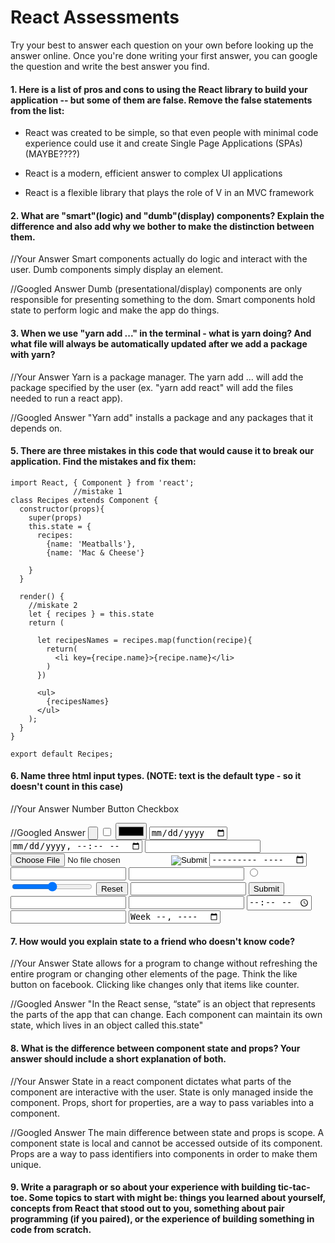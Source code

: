 # React Assessments

Try your best to answer each question on your own before looking up the answer online. Once you're done writing your first answer, you can google the question and write the best answer you find.

#### 1. Here is a list of pros and cons to using the React library to build your application -- but some of them are false. Remove the false statements from the list:

- React was created to be simple, so that even people with minimal code experience could use it and create Single Page Applications (SPAs) (MAYBE????)
- React is a modern, efficient answer to complex UI applications

- React is a flexible library that plays the role of V in an MVC framework


 #### 2. What are "smart"(logic) and "dumb"(display) components? Explain the difference and also add why we bother to make the distinction between them.


 //Your Answer
Smart components actually do logic and interact with the user. Dumb components simply display an element.

 //Googled Answer
 Dumb (presentational/display) components are only responsible for presenting something to the dom. Smart components hold state to perform logic and make the app do things.


#### 3. When we use "yarn add ..." in the terminal - what is yarn doing? And what file will always be automatically updated after we add a package with yarn?


 //Your Answer
Yarn is a package manager. The yarn add ... will add the package  specified by the user (ex. "yarn add react" will add the files needed to run a react app).

 //Googled Answer
 "Yarn add" installs a package and any packages that it depends on.


#### 5. There are three mistakes in this code that would cause it to break our application. Find the mistakes and fix them:


    import React, { Component } from 'react';
                  //mistake 1
    class Recipes extends Component {
      constructor(props){
        super(props)
        this.state = {
          recipes:
            {name: 'Meatballs'},
            {name: 'Mac & Cheese'}

        }
      }

      render() {
        //miskate 2
        let { recipes } = this.state
        return (

          let recipesNames = recipes.map(function(recipe){
            return(
              <li key={recipe.name}>{recipe.name}</li>
            )
          })

          <ul>
            {recipesNames}
          </ul>
        );
      }
    }

    export default Recipes;

#### 6. Name three html input types. (NOTE: text is the default type - so it doesn't count in this case)

 //Your Answer
  Number
  Button
  Checkbox


 //Googled Answer
  <input type="button">
  <input type="checkbox">
  <input type="color">
  <input type="date">
  <input type="datetime-local">
  <input type="email">
  <input type="file">
  <input type="hidden">
  <input type="image">
  <input type="month">
  <input type="number">
  <input type="password">
  <input type="radio">
  <input type="range">
  <input type="reset">
  <input type="search">
  <input type="submit">
  <input type="tel">
  <input type="text">
  <input type="time">
  <input type="url">
  <input type="week">


 #### 7. How would you explain state to a friend who doesn't know code?

 //Your Answer
  State allows for a program to change without refreshing the entire program or changing other elements of the page. Think the like button on facebook. Clicking like changes only that items like counter.

 //Googled Answer
 "In the React sense, “state” is an object that represents the parts of the app that can change. Each component can maintain its own state, which lives in an object called this.state"


 #### 8. What is the difference between component state and props? Your answer should include a short explanation of both.


 //Your Answer
State in a react component dictates what parts of the component are interactive with the user. State is only managed inside the component. Props, short for properties, are a way to pass variables into a component.

 //Googled Answer
The main difference between state and props is scope. A component state is local and cannot be accessed outside of its component. Props are a way to pass identifiers into components in order to make them unique.

#### 9. Write a paragraph or so about your experience with building tic-tac-toe. Some topics to start with might be: things you learned about yourself, concepts from React that stood out to you, something about pair programming (if you paired), or the experience of building something in code from scratch.
